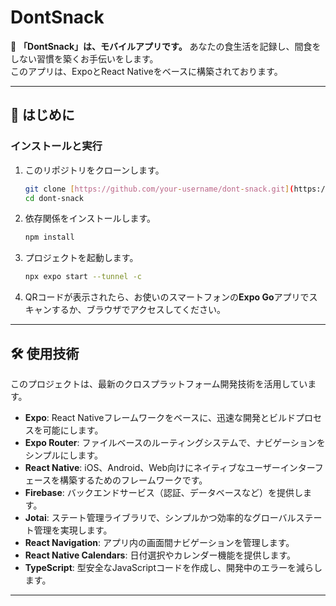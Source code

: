 # DontSnack

🍭 **「DontSnack」は、モバイルアプリです。** あなたの食生活を記録し、間食をしない習慣を築くお手伝いをします。\
このアプリは、ExpoとReact Nativeをベースに構築されております。

---

## 🚀 はじめに

### インストールと実行

1.  このリポジトリをクローンします。
    ```bash
    git clone [https://github.com/your-username/dont-snack.git](https://github.com/your-username/dont-snack.git)
    cd dont-snack
    ```
2.  依存関係をインストールします。
    ```bash
    npm install
    ```
3.  プロジェクトを起動します。
    ```bash
    npx expo start --tunnel -c
    ```
4.  QRコードが表示されたら、お使いのスマートフォンの**Expo Go**アプリでスキャンするか、ブラウザでアクセスしてください。

---

## 🛠️ 使用技術

このプロジェクトは、最新のクロスプラットフォーム開発技術を活用しています。

* **Expo**: React Nativeフレームワークをベースに、迅速な開発とビルドプロセスを可能にします。
* **Expo Router**: ファイルベースのルーティングシステムで、ナビゲーションをシンプルにします。
* **React Native**: iOS、Android、Web向けにネイティブなユーザーインターフェースを構築するためのフレームワークです。
* **Firebase**: バックエンドサービス（認証、データベースなど）を提供します。
* **Jotai**: ステート管理ライブラリで、シンプルかつ効率的なグローバルステート管理を実現します。
* **React Navigation**: アプリ内の画面間ナビゲーションを管理します。
* **React Native Calendars**: 日付選択やカレンダー機能を提供します。
* **TypeScript**: 型安全なJavaScriptコードを作成し、開発中のエラーを減らします。

---
